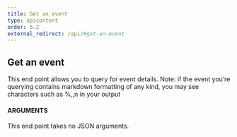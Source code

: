 ```yaml
---
title: Get an event
type: apicontent
order: 6.2
external_redirect: /api/#get-an-event
---
```


## Get an event
This end point allows you to query for event details.
Note: if the event you’re querying contains markdown formatting of any kind, you may see characters such as %,\,n in your output

#### ARGUMENTS

This end point takes no JSON arguments.